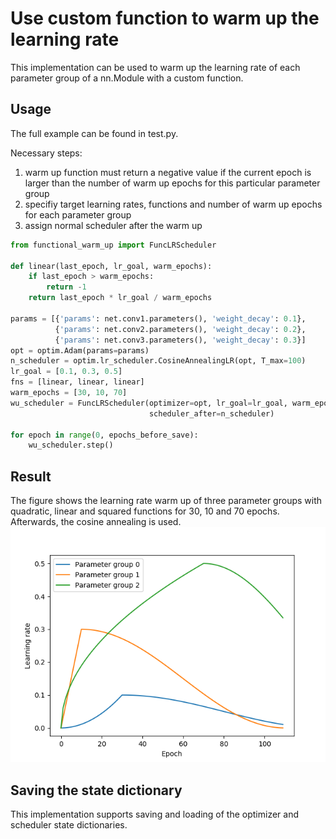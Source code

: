 # Use custom function to warm up the learning rate

This implementation can be used to warm up the learning rate of each parameter group of a nn.Module with a custom function.

## Usage

The full example can be found in test.py.

Necessary steps:
1) warm up function must return a negative value if the current epoch is larger than the number of warm up epochs for this particular parameter group
2) specifiy target learning rates, functions and number of warm up epochs for each parameter group
3) assign normal scheduler after the warm up

```python
from functional_warm_up import FuncLRScheduler

def linear(last_epoch, lr_goal, warm_epochs):
    if last_epoch > warm_epochs:
        return -1
    return last_epoch * lr_goal / warm_epochs

params = [{'params': net.conv1.parameters(), 'weight_decay': 0.1},
          {'params': net.conv2.parameters(), 'weight_decay': 0.2},
          {'params': net.conv3.parameters(), 'weight_decay': 0.3}]
opt = optim.Adam(params=params)
n_scheduler = optim.lr_scheduler.CosineAnnealingLR(opt, T_max=100)
lr_goal = [0.1, 0.3, 0.5]
fns = [linear, linear, linear]
warm_epochs = [30, 10, 70]
wu_scheduler = FuncLRScheduler(optimizer=opt, lr_goal=lr_goal, warm_epochs=warm_epochs, fns=fns,
                               scheduler_after=n_scheduler)
                               
for epoch in range(0, epochs_before_save):
    wu_scheduler.step()
```

## Result
The figure shows the learning rate warm up of three parameter groups with quadratic, linear and squared functions for 30, 10 and 70 epochs. Afterwards, the cosine annealing is used.
![Learning rate vs. epoch](Figure_1.png?raw=true "Three different warm-up scenarios")

## Saving the state dictionary

This implementation supports saving and loading of the optimizer and scheduler state dictionaries.
